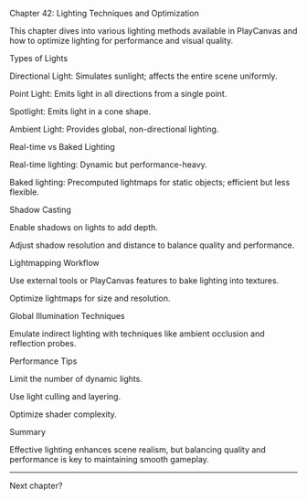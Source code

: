 Chapter 42: Lighting Techniques and Optimization

This chapter dives into various lighting methods available in PlayCanvas and how to optimize lighting for performance and visual quality.

Types of Lights

Directional Light: Simulates sunlight; affects the entire scene uniformly.

Point Light: Emits light in all directions from a single point.

Spotlight: Emits light in a cone shape.

Ambient Light: Provides global, non-directional lighting.


Real-time vs Baked Lighting

Real-time lighting: Dynamic but performance-heavy.

Baked lighting: Precomputed lightmaps for static objects; efficient but less flexible.


Shadow Casting

Enable shadows on lights to add depth.

Adjust shadow resolution and distance to balance quality and performance.


Lightmapping Workflow

Use external tools or PlayCanvas features to bake lighting into textures.

Optimize lightmaps for size and resolution.


Global Illumination Techniques

Emulate indirect lighting with techniques like ambient occlusion and reflection probes.


Performance Tips

Limit the number of dynamic lights.

Use light culling and layering.

Optimize shader complexity.


Summary

Effective lighting enhances scene realism, but balancing quality and performance is key to maintaining smooth gameplay.


---

Next chapter?

